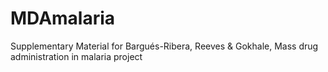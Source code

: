 # MDAmalaria
Supplementary Material for Bargués-Ribera, Reeves &amp; Gokhale, Mass drug administration in malaria project
